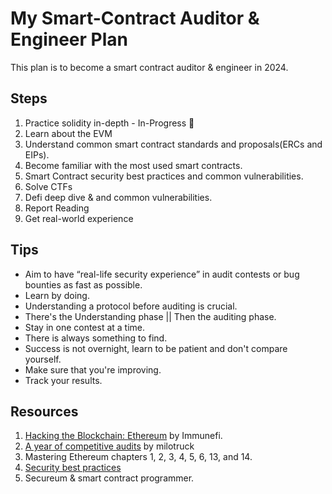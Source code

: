 # My Smart-Contract Auditor & Engineer Plan
This plan is to become a smart contract auditor & engineer in 2024.

## Steps
1. Practice solidity in-depth - In-Progress 🎯
2. Learn about the EVM
3. Understand common smart contract standards and proposals(ERCs and EIPs).
4. Become familiar with the most used smart contracts.
5. Smart Contract security best practices and common vulnerabilities.
6. Solve CTFs
7. Defi deep dive & and common vulnerabilities.
8. Report Reading
9. Get real-world experience
   

## Tips
* Aim to have “real-life security experience” in audit contests or bug bounties as fast as possible.
* Learn by doing.
* Understanding a protocol before auditing is crucial.
* There's the Understanding phase || Then the auditing phase.
* Stay in one contest at a time.
* There is always something to find.
* Success is not overnight, learn to be patient and don't compare yourself.
* Make sure that you're improving.
* Track your results.

## Resources
1. [Hacking the Blockchain: Ethereum](https://medium.com/immunefi/hacking-the-blockchain-an-ultimate-guide-4f34b33c6e8b) by Immunefi.
2. [A year of competitive audits](https://milotruck.github.io//blog/A-year-of-Competitive-Audits/#2022-the-beginning) by milotruck
3. Mastering Ethereum chapters 1, 2, 3, 4, 5, 6, 13, and 14.
4. [Security best practices](https://consensys.github.io/smart-contract-best-practices/?source=post_page-----4f34b33c6e8b--------------------------------)
5. Secureum & smart contract programmer.
